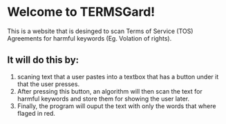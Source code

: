 # **Welcome to TERMSGard!** #
This is a website that is desinged to scan Terms of Service (TOS) Agreements for harmful keywords (Eg. Volation of rights).

## **It will do this by:** ##
1. scaning text that a user pastes into a textbox that has a button under it that the user presses.
2. After pressing this button, an algorithm will then scan the text for harmful keywords and store them for showing the user later.
3. Finally, the program will ouput the text with only the words that where flaged in red.